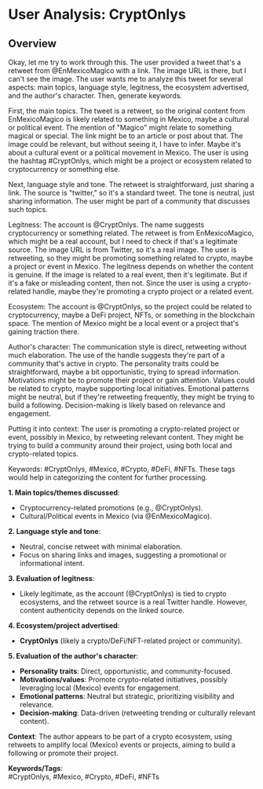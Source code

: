 # User Analysis: CryptOnlys

## Overview

<think>
Okay, let me try to work through this. The user provided a tweet that's a retweet from @EnMexicoMagico with a link. The image URL is there, but I can't see the image. The user wants me to analyze this tweet for several aspects: main topics, language style, legitness, the ecosystem advertised, and the author's character. Then, generate keywords.

First, the main topics. The tweet is a retweet, so the original content from EnMexicoMagico is likely related to something in Mexico, maybe a cultural or political event. The mention of "Magico" might relate to something magical or special. The link might be to an article or post about that. The image could be relevant, but without seeing it, I have to infer. Maybe it's about a cultural event or a political movement in Mexico. The user is using the hashtag #CryptOnlys, which might be a project or ecosystem related to cryptocurrency or something else.

Next, language style and tone. The retweet is straightforward, just sharing a link. The source is "twitter," so it's a standard tweet. The tone is neutral, just sharing information. The user might be part of a community that discusses such topics.

Legitness: The account is @CryptOnlys. The name suggests cryptocurrency or something related. The retweet is from EnMexicoMagico, which might be a real account, but I need to check if that's a legitimate source. The image URL is from Twitter, so it's a real image. The user is retweeting, so they might be promoting something related to crypto, maybe a project or event in Mexico. The legitness depends on whether the content is genuine. If the image is related to a real event, then it's legitimate. But if it's a fake or misleading content, then not. Since the user is using a crypto-related handle, maybe they're promoting a crypto project or a related event.

Ecosystem: The account is @CryptOnlys, so the project could be related to cryptocurrency, maybe a DeFi project, NFTs, or something in the blockchain space. The mention of Mexico might be a local event or a project that's gaining traction there.

Author's character: The communication style is direct, retweeting without much elaboration. The use of the handle suggests they're part of a community that's active in crypto. The personality traits could be straightforward, maybe a bit opportunistic, trying to spread information. Motivations might be to promote their project or gain attention. Values could be related to crypto, maybe supporting local initiatives. Emotional patterns might be neutral, but if they're retweeting frequently, they might be trying to build a following. Decision-making is likely based on relevance and engagement.

Putting it into context: The user is promoting a crypto-related project or event, possibly in Mexico, by retweeting relevant content. They might be trying to build a community around their project, using both local and crypto-related topics.

Keywords: #CryptOnlys, #Mexico, #Crypto, #DeFi, #NFTs. These tags would help in categorizing the content for further processing.
</think>

**1. Main topics/themes discussed**:  
- Cryptocurrency-related promotions (e.g., @CryptOnlys).  
- Cultural/Political events in Mexico (via @EnMexicoMagico).  

**2. Language style and tone**:  
- Neutral, concise retweet with minimal elaboration.  
- Focus on sharing links and images, suggesting a promotional or informational intent.  

**3. Evaluation of legitness**:  
- Likely legitimate, as the account (@CryptOnlys) is tied to crypto ecosystems, and the retweet source is a real Twitter handle. However, content authenticity depends on the linked source.  

**4. Ecosystem/project advertised**:  
- **CryptOnlys** (likely a crypto/DeFi/NFT-related project or community).  

**5. Evaluation of the author's character**:  
- **Personality traits**: Direct, opportunistic, and community-focused.  
- **Motivations/values**: Promote crypto-related initiatives, possibly leveraging local (Mexico) events for engagement.  
- **Emotional patterns**: Neutral but strategic, prioritizing visibility and relevance.  
- **Decision-making**: Data-driven (retweeting trending or culturally relevant content).  

**Context**: The author appears to be part of a crypto ecosystem, using retweets to amplify local (Mexico) events or projects, aiming to build a following or promote their project.  

**Keywords/Tags**:  
#CryptOnlys, #Mexico, #Crypto, #DeFi, #NFTs